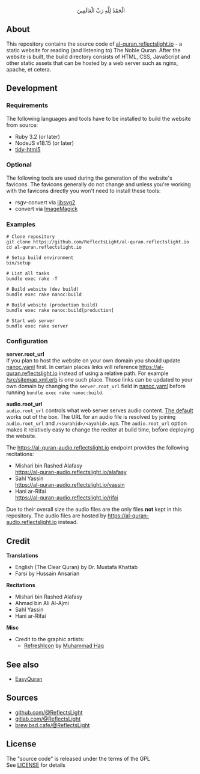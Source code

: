 <p align="center">
الْحَمْدُ لِلَّهِ رَبِّ الْعَالَمِينَ
</p>

## About

This repository contains the source code of
[al-quran.reflectslight.io](https://al-quran.reflectslight.io) -
a static website for reading (and listening to)
The Noble Quran. After the website is built,
the build directory consists of HTML, CSS, JavaScript
and other static assets that can be hosted by
a web server such as nginx, apache, et cetera.

## Development

### Requirements

The following languages and tools have to be
installed to build the website from source:

* Ruby 3.2 (or later)
* NodeJS v18.15 (or later)
* [tidy-html5](https://github.com/htacg/tidy-html5)

### Optional

The following tools are used during the generation of the
website's favicons. The favicons generally do not change
and unless you're working with the favicons directly you
won't need to install these tools:

* rsgv-convert via [libsvg2](https://gnome.pages.gitlab.gnome.org/librsvg/Rsvg-2.0/overview.html)
* convert via [ImageMagick](https://imagemagick.org/)

### Examples

    # Clone repository
    git clone https://github.com/ReflectsLight/al-quran.reflectslight.io
    cd al-quran.reflectslight.io

    # Setup build environment
    bin/setup

    # List all tasks
    bundle exec rake -T

    # Build website (dev build)
    bundle exec rake nanoc:build

    # Build website (production build)
    bundle exec rake nanoc:build[production]

    # Start web server
    bundle exec rake server

### Configuration

**server.root_url** <br>
If you plan to host the website on
your own domain you should update
[nanoc.yaml](nanoc.yaml.sample)
first. In certain places links will reference
https://al-quran.reflectslight.io
instead of using a relative path. For example
[/src/sitemap.xml.erb](/src/sitemap.xml.erb)
is one such place. Those links can be updated
to your own domain by changing the `server.root_url`
field in
[nanoc.yaml](nanoc.yaml.sample)
before running `bundle exec rake nanoc:build`.

**audio.root_url** <br>
`audio.root_url` controls what web server serves
audio content.
[The default](https://al-quran-audio.reflectslight.io/rifai)
works out of the box. The URL for an audio file is
resolved by joining `audio.root_url` and
`/<surahid>/<ayahid>.mp3`. The `audio.root_url` option
makes it relatively easy to change the reciter
at build time, before deploying the website.

The https://al-quran-audio.reflectslight.io endpoint
provides the following recitations:

- Mishari bin Rashed Alafasy <br>
	https://al-quran-audio.reflectslight.io/alafasy
- Sahl Yassin <br>
	https://al-quran-audio.reflectslight.io/yassin
- Hani ar-Rifai <br>
	https://al-quran-audio.reflectslight.io/rifai

Due to their overall size the audio files are the only
files **not** kept in this repository. The audio files
are hosted by https://al-quran-audio.reflectslight.io
instead.

## Credit

**Translations**

* English (The Clear Quran) by Dr. Mustafa Khattab
* Farsi by Hussain Ansarian

**Recitations**

* Mishari bin Rashed Alafasy
* Ahmad bin Ali Al-Ajmi
* Sahl Yassin
* Hani ar-Rifai

**Misc**

* Credit to the graphic artists:
  * [RefreshIcon](/src/js/components/Icon.tsx)
  by
  [Muhammad Haq](https://freeicons.io/profile/823)

## See also

* [EasyQuran](https://github.com/ReflectsLight/EasyQuran#readme)

## Sources

* [github.com/@ReflectsLight](https://github.com/ReflectsLight/al-quran.reflectslight.io)
* [gitlab.com/@ReflectsLight](https://gitlab.com/ReflectsLight/al-quran.reflectslight.io)
* [brew.bsd.cafe/@ReflectsLight](https://brew.bsd.cafe/ReflectsLight/al-quran.reflectslight.io)

## License

The "source code" is released under the terms of the GPL <br>
See [LICENSE](./share/al-quran.reflectslight.io/LICENSE) for details
